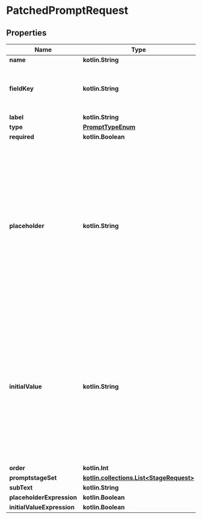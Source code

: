 
# PatchedPromptRequest

## Properties
Name | Type | Description | Notes
------------ | ------------- | ------------- | -------------
**name** | **kotlin.String** |  |  [optional]
**fieldKey** | **kotlin.String** | Name of the form field, also used to store the value |  [optional]
**label** | **kotlin.String** |  |  [optional]
**type** | [**PromptTypeEnum**](PromptTypeEnum.md) |  |  [optional]
**required** | **kotlin.Boolean** |  |  [optional]
**placeholder** | **kotlin.String** | Optionally provide a short hint that describes the expected input value. When creating a fixed choice field, enable interpreting as expression and return a list to return multiple choices. |  [optional]
**initialValue** | **kotlin.String** | Optionally pre-fill the input with an initial value. When creating a fixed choice field, enable interpreting as expression and return a list to return multiple default choices. |  [optional]
**order** | **kotlin.Int** |  |  [optional]
**promptstageSet** | [**kotlin.collections.List&lt;StageRequest&gt;**](StageRequest.md) |  |  [optional]
**subText** | **kotlin.String** |  |  [optional]
**placeholderExpression** | **kotlin.Boolean** |  |  [optional]
**initialValueExpression** | **kotlin.Boolean** |  |  [optional]



